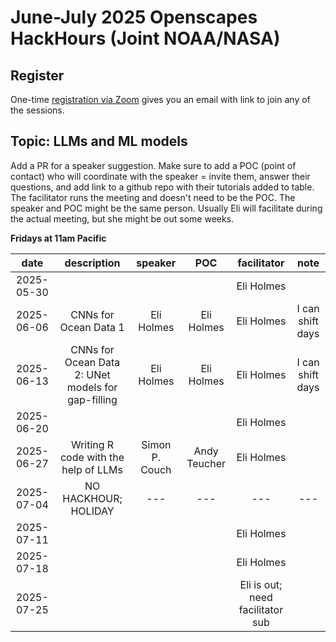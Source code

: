 # June-July 2025 Openscapes HackHours (Joint NOAA/NASA)

## Register

One-time [registration via Zoom](https://zoom.us/meeting/register/Om99ecCMSrqepyDVDJ7bBA) gives you an email with link to join any of the sessions.

## Topic: LLMs and ML models

Add a PR for a speaker suggestion. Make sure to add a POC (point of contact) who will coordinate with the speaker = invite them, answer their questions, and add link to a github repo with their tutorials added to table. The facilitator runs the meeting and doesn't need to be the POC. The speaker and POC might be the same person. Usually Eli will facilitate during the actual meeting, but she might be out some weeks. 

**Fridays at 11am Pacific**

| date | description | speaker | POC | facilitator | note |
|:----------:|:-----------:|:-------:|:---:|:-----:|:-----:|
| 2025-05-30 |             |         |     | Eli Holmes |       |
| 2025-06-06 | CNNs for Ocean Data 1 | Eli Holmes | Eli Holmes | Eli Holmes | I can shift days |
| 2025-06-13 | CNNs for Ocean Data 2: UNet models for gap-filling  | Eli Holmes | Eli Holmes | Eli Holmes | I can shift days |
| 2025-06-20 |             |         |     | Eli Holmes|       |
| 2025-06-27 | Writing R code with the help of LLMs | Simon P. Couch | Andy Teucher | Eli Holmes|       |
| 2025-07-04 |     NO HACKHOUR; HOLIDAY        |  ---  |  --- |  ---  | --- |
| 2025-07-11 |             |         |     | Eli Holmes |       |
| 2025-07-18 |             |         |     | Eli Holmes |       |
| 2025-07-25 |             |         |     |    Eli is out; need facilitator sub   |       |
